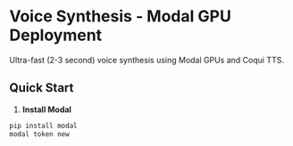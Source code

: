 # Voice Synthesis - Modal GPU Deployment

Ultra-fast (2-3 second) voice synthesis using Modal GPUs and Coqui TTS.

## Quick Start

1. **Install Modal**
```bash
pip install modal
modal token new
